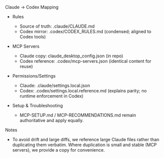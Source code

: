 Claude → Codex Mapping

- Rules
  - Source of truth: .claude/CLAUDE.md
  - Codex mirror: .codex/CODEX_RULES.md (condensed; aligned to Codex tools)

- MCP Servers
  - Claude copy: claude_desktop_config.json (in repo)
  - Codex reference: .codex/mcp-servers.json (identical content for reuse)

- Permissions/Settings
  - Claude: .claude/settings.local.json
  - Codex: .codex/settings.local.reference.md (explains parity; no runtime enforcement in Codex)

- Setup & Troubleshooting
  - MCP-SETUP.md / MCP-RECOMMENDATIONS.md remain authoritative and apply equally.

Notes
- To avoid drift and large diffs, we reference large Claude files rather than duplicating them verbatim. Where duplication is small and stable (MCP servers), we provide a copy for convenience.
